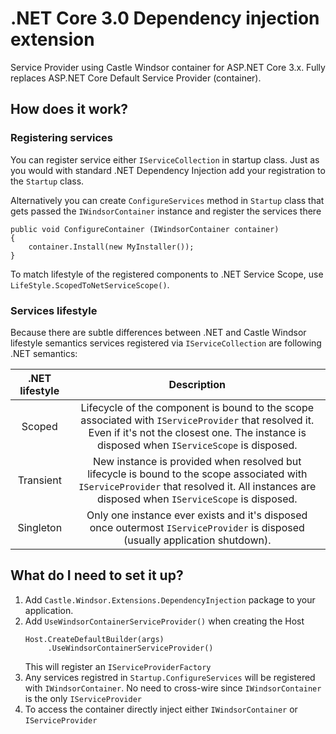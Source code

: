 # .NET Core 3.0 Dependency injection extension
Service Provider using Castle Windsor container for ASP.NET Core 3.x. Fully replaces ASP.NET Core Default Service Provider (container). 

## How does it work?

### Registering services
You can register service either `IServiceCollection` in startup class. Just as you would with standard .NET Dependency Injection add your registration to the `Startup` class.

Alternatively you can create `ConfigureServices` method in `Startup` class that gets passed the `IWindsorContainer` instance and register the services there
```
public void ConfigureContainer (IWindsorContainer container)
{
	container.Install(new MyInstaller());
}
```

To match lifestyle of the registered components to .NET Service Scope, use `LifeStyle.ScopedToNetServiceScope()`.

### Services lifestyle
Because there are subtle differences between .NET and Castle Windsor lifestyle semantics services registered via `IServiceCollection` are following .NET semantics:


| .NET lifestyle | Description |
|:-:|:-:|
| Scoped | Lifecycle of the component is bound to the scope associated with `IServiceProvider` that resolved it. Even if it's not the closest one. The instance is disposed when `IServiceScope` is disposed. |
| Transient | New instance is provided when resolved but lifecycle is bound to the scope associated with `IServiceProvider` that resolved it. All instances are disposed when `IServiceScope` is disposed. |
| Singleton | Only one instance ever exists and it's disposed once outermost `IServiceProvider` is disposed (usually application shutdown). |

## What do I need to set it up?
1. Add `Castle.Windsor.Extensions.DependencyInjection` package to your application.
2. Add `UseWindsorContainerServiceProvider()` when creating the Host
    ```
    Host.CreateDefaultBuilder(args)
         .UseWindsorContainerServiceProvider()
    ```
    This will register an `IServiceProviderFactory`
2. Any services registred in `Startup.ConfigureServices` will be registered with `IWindsorContainer`. No need to cross-wire since `IWindsorContainer` is the only `IServiceProvider`
4. To access the container directly inject either `IWindsorContainer` or `IServiceProvider`

